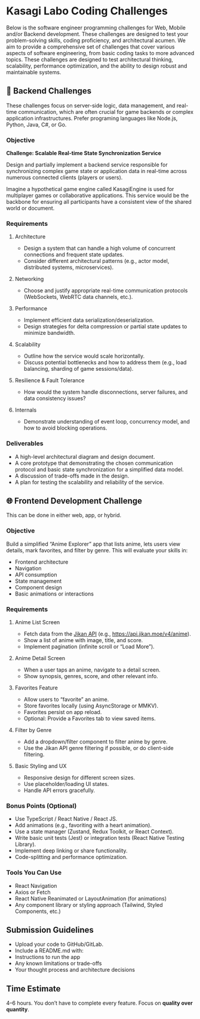 # Kasagi Labo Coding Challenges

Below is the software engineer programming challenges for Web, Mobile and/or Backend development. These challenges are designed to test your problem-solving skills, coding proficiency, and architectural acumen. We aim to provide a comprehensive set of challenges that cover various aspects of software engineering, from basic coding tasks to more advanced topics.  These challenges are designed to test architectural thinking, scalability, performance optimization, and the ability to design robust and maintainable systems.

## 🚀 Backend Challenges 

These challenges focus on server-side logic, data management, and real-time communication, which are often crucial for game backends or complex application infrastructures. Prefer programing languages like Node.js, Python, Java, C#, or Go.

### Objective 
**Challenge: Scalable Real-time State Synchronization Service**

Design and partially implement a backend service responsible for synchronizing complex game state or application data in real-time across numerous connected clients (players or users).

Imagine a hypothetical game engine called KasagiEngine is used for multiplayer games or collaborative applications. This service would be the backbone for ensuring all participants have a consistent view of the shared world or document.

### Requirements

1. Architecture
    * Design a system that can handle a high volume of concurrent connections and frequent state updates. 
    * Consider different architectural patterns (e.g., actor model, distributed systems, microservices).

2. Networking
    * Choose and justify appropriate real-time communication protocols (WebSockets, WebRTC data channels, etc.).

3. Performance 
    * Implement efficient data serialization/deserialization. 
    * Design strategies for delta compression or partial state updates to minimize bandwidth.

4. Scalability 
    * Outline how the service would scale horizontally. 
    * Discuss potential bottlenecks and how to address them (e.g., load balancing, sharding of game sessions/data).

5. Resilience & Fault Tolerance
    * How would the system handle disconnections, server failures, and data consistency issues?

6. Internals 
    * Demonstrate understanding of event loop, concurrency model, and how to avoid blocking operations.

### Deliverables
   * A high-level architectural diagram and design document.
   * A core prototype that demonstrating the chosen communication protocol and basic state synchronization for a simplified data model.
   * A discussion of trade-offs made in the design.
   * A plan for testing the scalability and reliability of the service.



## 🌐 Frontend Development Challenge 
This can be done in either web, app, or hybrid.

### Objective

Build a simplified “Anime Explorer” app that lists anime, lets users view details, mark favorites, and filter by genre. This will evaluate your skills in:

* Frontend architecture
* Navigation
* API consumption
* State management
* Component design
* Basic animations or interactions

### Requirements

1. Anime List Screen

    * Fetch data from the [Jikan API](https://docs.api.jikan.moe/#tag/anime) (e.g., https://api.jikan.moe/v4/anime).
    * Show a list of anime with image, title, and score.
    * Implement pagination (infinite scroll or “Load More”).

2. Anime Detail Screen

    * When a user taps an anime, navigate to a detail screen.
    * Show synopsis, genres, score, and other relevant info.

3. Favorites Feature

    * Allow users to “favorite” an anime.
    * Store favorites locally (using AsyncStorage or MMKV).
    * Favorites persist on app reload.
    * Optional: Provide a Favorites tab to view saved items.

4. Filter by Genre

    * Add a dropdown/filter component to filter anime by genre.
    * Use the Jikan API genre filtering if possible, or do client-side filtering.

5. Basic Styling and UX

    * Responsive design for different screen sizes.
    * Use placeholder/loading UI states.
    * Handle API errors gracefully.

### Bonus Points (Optional)
* Use TypeScript / React Native / React JS.
* Add animations (e.g., favoriting with a heart animation).
* Use a state manager (Zustand, Redux Toolkit, or React Context).
* Write basic unit tests (Jest) or integration tests (React Native Testing Library).
* Implement deep linking or share functionality.
* Code-splitting and performance optimization.

### Tools You Can Use
* React Navigation
* Axios or Fetch
* React Native Reanimated or LayoutAnimation (for animations)
* Any component library or styling approach (Tailwind, Styled Components, etc.)

## Submission Guidelines
* Upload your code to GitHub/GitLab.
* Include a README.md with:
* Instructions to run the app
* Any known limitations or trade-offs
* Your thought process and architecture decisions

## Time Estimate

4–6 hours. You don’t have to complete every feature. Focus on **quality over quantity**.
